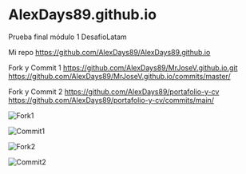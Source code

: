 # AlexDays89.github.io
Prueba final módulo 1 DesafíoLatam

Mi repo
https://github.com/AlexDays89/AlexDays89.github.io

Fork y Commit 1
https://github.com/AlexDays89/MrJoseV.github.io.git <br>
https://github.com/AlexDays89/MrJoseV.github.io/commits/master/

Fork y Commit 2
https://github.com/AlexDays89/portafolio-y-cv <br>
https://github.com/AlexDays89/portafolio-y-cv/commits/main/

![Fork1](https://github.com/user-attachments/assets/4ef0eed0-b659-48ad-aef5-0a09b7f871cb)

![Commit1](https://github.com/user-attachments/assets/c2d569d4-7d55-413b-8664-00adbc0e5b51)

![Fork2](https://github.com/user-attachments/assets/3b9375c4-b002-4fbe-8dfb-f934605c0bfc)

![Commit2](https://github.com/user-attachments/assets/3e7d6b3d-15e6-42d7-91bb-4891be32b9a9)
